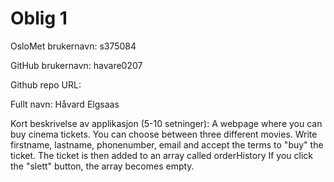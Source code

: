 Oblig 1
=======
OsloMet brukernavn: s375084

GitHub brukernavn: havare0207

Github repo URL: 

Fullt navn: Håvard Elgsaas

Kort beskrivelse av applikasjon (5-10 setninger): 
A webpage where you can buy cinema tickets.
You can choose between three different movies.
Write firstname, lastname, phonenumber, email and accept the terms to "buy" the ticket. 
The ticket is then added to an array called orderHistory
If you click the "slett" button, the array becomes empty. 
